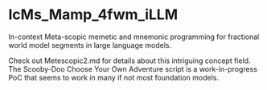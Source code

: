 # IcMs_Mamp_4fwm_iLLM
 In-context Meta-scopic memetic and mnemonic programming for fractional world model segments in large language models.

Check out Metescopic2.md for details about this intriguing concept field.
The Scooby-Doo Choose Your Own Adventure script is a work-in-progress PoC that seems to work in many if not most foundation models.
